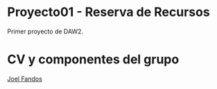 # Proyecto01 - Reserva de Recursos
Primer proyecto de DAW2.
# CV y componentes del grupo
[Joel Fandos](https://joelfandos/joelfandos.github.io.git)
